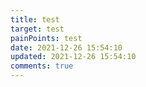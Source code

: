 ```yaml
---
title: test
target: test
painPoints: test
date: 2021-12-26 15:54:10
updated: 2021-12-26 15:54:10
comments: true
---
```

